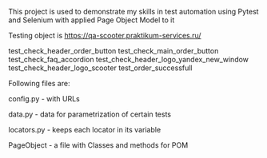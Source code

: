 This project is used to demonstrate my skills in test automation using Pytest and Selenium with applied Page Object Model to it


Testing object is https://qa-scooter.praktikum-services.ru/

test_check_header_order_button
test_check_main_order_button
test_check_faq_accordion
test_check_header_logo_yandex_new_window
test_check_header_logo_scooter
test_order_successfull

Following files are:

config.py - with URLs

data.py - data for parametrization of certain tests

locators.py - keeps each locator in its variable

PageObject - a file with Classes and methods for POM

